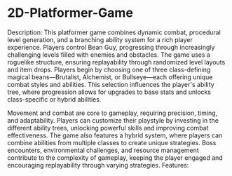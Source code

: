 # 2D-Platformer-Game


Description: 
This platformer game combines dynamic combat, procedural level generation, and a branching ability system for a rich player experience. Players control Bean Guy, progressing through increasingly challenging levels filled with enemies and obstacles. The game uses a roguelike structure, ensuring replayability through randomized level layouts and item drops. Players begin by choosing one of three class-defining magical beans—Brutalist, Alchemist, or Bullseye—each offering unique combat styles and abilities. This selection influences the player's ability tree, where progression allows for upgrades to base stats and unlocks class-specific or hybrid abilities.

Movement and combat are core to gameplay, requiring precision, timing, and adaptability. Players can customize their playstyle by investing in the different ability trees, unlocking powerful skills and improving combat effectiveness. The game also features a hybrid system, where players can combine abilities from multiple classes to create unique strategies. Boss encounters, environmental challenges, and resource management contribute to the complexity of gameplay, keeping the player engaged and encouraging replayability through varying strategies.
Features:
